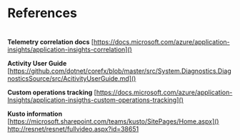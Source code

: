 # References
# 
# 

**Telemetry correlation docs**
[https://docs.microsoft.com/azure/application-insights/application-insights-correlation]()

**Activity User Guide**
[https://github.com/dotnet/corefx/blob/master/src/System.Diagnostics.DiagnosticsSource/src/AcitivityUserGuide.md]()

**Custom operations tracking**
[https://docs.microsoft.com/azure/application-Insights/application-insigths-custom-operations-tracking]()

**Kusto information**
[https://microsoft.sharepoint.com/teams/kusto/SitePages/Home.aspx]()
[http://resnet/resnet/fullvideo.aspx?id=38651]() 

